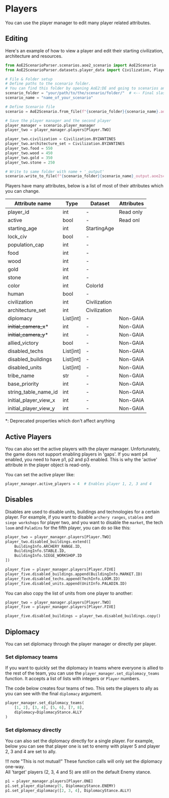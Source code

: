 # Players

You can use the player manager to edit many player related attributes.

## Editing

Here's an example of how to view a player and edit their starting civilization, architecture and resources.

```py
from AoE2ScenarioParser.scenarios.aoe2_scenario import AoE2Scenario
from AoE2ScenarioParser.datasets.player_data import Civilization, Player

# File & Folder setup
# Define paths to the scenario folder.
# You can find this folder by opening AoE2:DE and going to scenarios and clicking on 'open folder'
scenario_folder = "your/path/to/the/scenario/folder/"  # <-- Final slash is important
scenario_name = "name_of_your_scenario"

# Define Scenario file
scenario = AoE2Scenario.from_file(f"{scenario_folder}{scenario_name}.aoe2scenario")

# Save the player manager and the second player
player_manager = scenario.player_manager
player_two = player_manager.players[Player.TWO]

player_two.civilization = Civilization.BYZANTINES
player_two.architecture_set = Civilization.BYZANTINES
player_two.food = 550
player_two.wood = 450
player_two.gold = 350
player_two.stone = 250

# Write to same folder with name + '_output'
scenario.write_to_file(f"{scenario_folder}{scenario_name}_output.aoe2scenario")
```

Players have many attributes, below is a list of most of their attributes which you can change.

| Attribute name        | Type      | Dataset      | Attributes |
|-----------------------|-----------|--------------|------------|
| player_id             | int       | -            | Read only  |
| active                | bool      | -            | Read onl   |
| starting_age          | int       | StartingAge  |            |
| lock_civ              | bool      | -            |            |
| population_cap        | int       | -            |            |
| food                  | int       | -            |            |
| wood                  | int       | -            |            |
| gold                  | int       | -            |            |
| stone                 | int       | -            |            |
| color                 | int       | ColorId      |            |
| human                 | bool      | -            |            |
| civilization          | int       | Civilization |            |
| architecture_set      | int       | Civilization |            |
| diplomacy             | List[int] | -            | Non-GAIA   |
| ~~initial_camera_x~~* | int       | -            | Non-GAIA   |
| ~~initial_camera_y~~* | int       | -            | Non-GAIA   |
| allied_victory        | bool      | -            | Non-GAIA   |
| disabled_techs        | List[int] | -            | Non-GAIA   |
| disabled_buildings    | List[int] | -            | Non-GAIA   |
| disabled_units        | List[int] | -            | Non-GAIA   |
| tribe_name            | str       | -            | Non-GAIA   |
| base_priority         | int       | -            | Non-GAIA   |
| string_table_name_id  | int       | -            | Non-GAIA   |
| initial_player_view_x | int       | -            | Non-GAIA   |
| initial_player_view_y | int       | -            | Non-GAIA   |

*: Deprecated properties which don't affect anything

## Active Players

You can also set the active players with the player manager. Unfortunately, the game does not
support enabling players in 'gaps'. If you want p4 enabled, you need to have p1, p2 and p3 enabled.
This is why the 'active' attribute in the player object is read-only.

You can set the active player like:

```py
player_manager.active_players = 4  # Enables player 1, 2, 3 and 4
```

## Disables

Disables are used to disable units, buildings and technologies for a certain player.
For example, if you want to disable `archery ranges`, `stables` and `siege workshops` for player two,
and you want to disable the `market`, the tech `loom` and `Paladins` for the fifth player, you can do so like this:

```py
player_two = player_manager.players[Player.TWO]
player_two.disabled_buildings.extend([
    BuildingInfo.ARCHERY_RANGE.ID,
    BuildingInfo.STABLE.ID, 
    BuildingInfo.SIEGE_WORKSHOP.ID
])

player_five = player_manager.players[Player.FIVE]
player_five.disabled_buildings.append(BuildingInfo.MARKET.ID)
player_five.disabled_techs.append(TechInfo.LOOM.ID)
player_five.disabled_units.append(UnitInfo.PALADIN.ID)
```

You can also copy the list of units from one player to another:

```py
player_two = player_manager.players[Player.TWO]
player_five = player_manager.players[Player.FIVE]

player_five.disabled_buildings = player_two.disabled_buildings.copy()
```

## Diplomacy

You can set diplomacy through the player manager or directly per player.

### Set diplomacy teams

If you want to quickly set the diplomacy in teams where everyone is allied to the rest of the team, you can use the `player_manager.set_diplomacy_teams` function.
It accepts a list of lists with integers or `Player` numbers.

The code below creates four teams of two. This sets the players to ally as you can see with the final `diplomacy` argument.

```py
player_manager.set_diplomacy_teams(
    [1, 2], [3, 4], [5, 6], [7, 8], 
    diplomacy=DiplomacyStance.ALLY
)
```

### Set diplomacy directly

You can also set the diplomacy directly for a single player. 
For example, below you can see that player one is set to enemy with player 5 and player 2, 3 and 4 are set to ally.

!!! note "This is not mutual!"
    These function calls will only set the diplomacy one-way.  
    All 'target' players (2, 3, 4 and 5) are still on the default Enemy stance.

```py
p1 = player_manager.players[Player.ONE]
p1.set_player_diplomacy(5, DiplomacyStance.ENEMY)
p1.set_player_diplomacy([2, 3, 4], DiplomacyStance.ALLY)
```